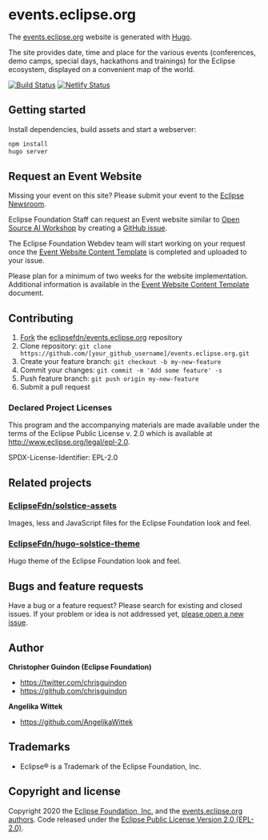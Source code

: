 # events.eclipse.org

The [events.eclipse.org](https://events.eclipse.org) website is generated with [Hugo](https://gohugo.io/documentation/).

The site provides date, time and place for the various events (conferences, demo camps, special days, hackathons and trainings) for the Eclipse ecosystem, displayed on a convenient map of the world.

[![Build Status](https://travis-ci.org/EclipseFdn/events.eclipse.org.svg?branch=master)](https://travis-ci.org/eclipsefdn/events.eclipse.org) [![Netlify Status](https://api.netlify.com/api/v1/badges/8d42015f-09c7-46b1-9f9c-419404d01f6d/deploy-status)](https://app.netlify.com/sites/eclipsefdn/deploys)

## Getting started

Install dependencies, build assets and start a webserver:

```bash
npm install 
hugo server
```

## Request an Event Website

Missing your event on this site? Please submit your event to the [Eclipse Newsroom](https://newsroom.eclipse.org/node/add/events).

Eclipse Foundation Staff can request an Event website similar to [Open Source AI Workshop](https://events.eclipse.org/2020/open-source-ai-workshop/) by creating a [GitHub issue](https://github.com/EclipseFdn/events.eclipse.org/issues/new?template=event.md). 

The Eclipse Foundation Webdev team will start working on your request once the [Event Website Content Template](https://docs.google.com/document/d/1oVLBK8tzyuYC9OUisy1x-cc50PfGx0alnUHw9RYlZag) is completed and uploaded to your issue.

Please plan for a minimum of two weeks for the website implementation. Additional information is available in the [Event Website Content Template](https://docs.google.com/document/d/1oVLBK8tzyuYC9OUisy1x-cc50PfGx0alnUHw9RYlZag) document.

## Contributing

1. [Fork](https://help.github.com/articles/fork-a-repo/) the [eclipsefdn/events.eclipse.org](https://github.com/eclipsefdn/events.eclipse.org) repository
2. Clone repository: `git clone https://github.com/[your_github_username]/events.eclipse.org.git`
3. Create your feature branch: `git checkout -b my-new-feature`
4. Commit your changes: `git commit -m 'Add some feature' -s`
5. Push feature branch: `git push origin my-new-feature`
6. Submit a pull request

### Declared Project Licenses

This program and the accompanying materials are made available under the terms
of the Eclipse Public License v. 2.0 which is available at
http://www.eclipse.org/legal/epl-2.0.

SPDX-License-Identifier: EPL-2.0

## Related projects

### [EclipseFdn/solstice-assets](https://github.com/EclipseFdn/solstice-assets)

Images, less and JavaScript files for the Eclipse Foundation look and feel.

### [EclipseFdn/hugo-solstice-theme](https://github.com/EclipseFdn/hugo-solstice-theme)

Hugo theme of the Eclipse Foundation look and feel. 

## Bugs and feature requests

Have a bug or a feature request? Please search for existing and closed issues. If your problem or idea is not addressed yet, [please open a new issue](https://github.com/eclipsefdn/events.eclipse.org/issues/new).

## Author

**Christopher Guindon (Eclipse Foundation)**

- <https://twitter.com/chrisguindon>
- <https://github.com/chrisguindon>

**Angelika Wittek**

- <https://github.com/AngelikaWittek>

## Trademarks

* Eclipse® is a Trademark of the Eclipse Foundation, Inc.

## Copyright and license

Copyright 2020 the [Eclipse Foundation, Inc.](https://www.eclipse.org) and the [events.eclipse.org authors](https://github.com/eclipsefdn/events.eclipse.org/graphs/contributors). Code released under the [Eclipse Public License Version 2.0 (EPL-2.0)](https://github.com/eclipsefdn/events.eclipse.org/blob/src/LICENSE).